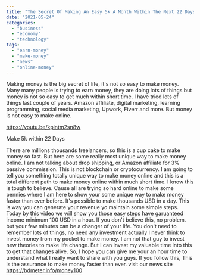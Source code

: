 ```yaml
---
title: "The Secret Of Making An Easy 5k A Month Within The Next 22 Days"
date: "2021-05-24"
categories: 
  - "business"
  - "economy"
  - "technology"
tags: 
  - "earn-money"
  - "make-money"
  - "news"
  - "online-money"
---
```


Making money is the big secret of life, it's not so easy to make money. Many many people is trying to earn money, they are doing lots of things but money is not so easy to get much within short time. I have tried lots of things last couple of years. Amazon affiliate, digital marketing, learning programming, social media marketing, Upwork, Fiverr and more. But money is not easy to make online.

https://youtu.be/kpintm2sn8w

Make 5k within 22 Days

There are millions thousands freelancers, so this is a cup cake to make money so fast. But here are some really most unique way to make money online. I am not talking about drop shipping, or Amazon affiliate for 3% passive commission. This is not blockchain or cryptocurrency. I am going to tell you something totally unique way to make money online and this is a total different path to make money online within much short time. I know this is tough to believe. Cause all are trying so hard online to make some pennies where I am here to show your some unique way to make money faster than ever before. It's possible to make thousands USD in a day. This is way you can generate your revenue yo maintain some simple steps. Today by this video we will show you those easy steps have garuanteed income minimum 100 USD in a hour. If you don't believe this, no problem. but your few minutes can be a changer of your life. You don't need to remember lots of things, no need any investment actually I never think to invest money from my pocket to make money. I am not that guy to invest new theories to make life change. But I can invest my valuable time into this to get that changes alive. So, I hope you can give me your an hour time to understand what I really want to share with you guys. If you follow this, This is the assurance to make money faster than ever. visit our news site https://bdmeter.info/money100
